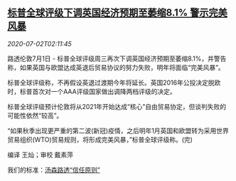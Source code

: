 <!--1593656597000-->
[标普全球评级下调英国经济预期至萎缩8.1% 警示完美风暴](https://cn.reuters.com/article/sp-britain-0701-wedn-idCNKBS2430A4)
------

<div><i>2020-07-02T02:11:45</i></div><div class="StandardArticleBody_body"><p>路透伦敦7月1日 - 标普全球评级周三再次下调英国经济预期至萎缩8.1%，并警告称，如果英国与欧盟达成英退后贸易协议的努力失败，明年将面临“完美风暴”。 </p><p>标普全球评级称，不再假设英退过渡期今年将延长。英国2016年公投决定脱欧时，标普首次对一个AAA评级国家做出调降两档评级的决定。 </p><p>标普全球评级预计伦敦将从2021年开始达成“核心”自由贸易协定，但谈判失败的可能性依然“较高”。 </p><p>“如果秋季出现更严重的第二波(新冠)疫情，之后明年1月英国和欧盟转为采用世界贸易组织(WTO)贸易规则，将形成完美风暴，”标普全球评级称。(完) </p><div class="Attribution_container"><div class="Attribution_attribution"><p class="Attribution_content">编译 王灿；审校 戴素萍 </p></div></div><div class="StandardArticleBody_trustBadgeContainer"><span class="StandardArticleBody_trustBadgeTitle">我们的标准：</span><span class="trustBadgeUrl"><a href="https://www.thomsonreuters.cn/content/dam/openweb/documents/pdf/china/brochures/about-us-1.pdf">汤森路透“信任原则”</a></span></div></div>
